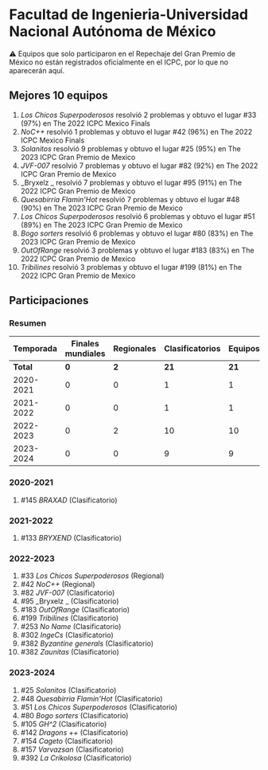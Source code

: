 ---
---

# Facultad de Ingenieria-Universidad Nacional Autónoma de México

:warning: Equipos que solo participaron en el Repechaje del Gran Premio de México no están registrados oficialmente en el ICPC, por lo que no aparecerán aquí.

## Mejores 10 equipos

1. _Los Chicos Superpoderosos_ resolvió 2 problemas y obtuvo el lugar #33 (97%) en The 2022 ICPC Mexico Finals
1. _NoC++_ resolvió 1 problemas y obtuvo el lugar #42 (96%) en The 2022 ICPC Mexico Finals
1. _Solanitos_ resolvió 9 problemas y obtuvo el lugar #25 (95%) en The 2023 ICPC Gran Premio de Mexico
1. _JVF-007_ resolvió 7 problemas y obtuvo el lugar #82 (92%) en The 2022 ICPC Gran Premio de Mexico
1. _Bryxelz _ resolvió 7 problemas y obtuvo el lugar #95 (91%) en The 2022 ICPC Gran Premio de Mexico
1. _Quesabirria Flamin'Hot_ resolvió 7 problemas y obtuvo el lugar #48 (90%) en The 2023 ICPC Gran Premio de Mexico
1. _Los Chicos Superpoderosos_ resolvió 6 problemas y obtuvo el lugar #51 (89%) en The 2023 ICPC Gran Premio de Mexico
1. _Bogo sorters_ resolvió 6 problemas y obtuvo el lugar #80 (83%) en The 2023 ICPC Gran Premio de Mexico
1. _OutOfRange_ resolvió 3 problemas y obtuvo el lugar #183 (83%) en The 2022 ICPC Gran Premio de Mexico
1. _Tribilines_ resolvió 3 problemas y obtuvo el lugar #199 (81%) en The 2022 ICPC Gran Premio de Mexico

## Participaciones

### Resumen

| Temporada | Finales mundiales | Regionales | Clasificatorios | Equipos |
| --- | --- | --- | --- | --- |
| **Total** | **0** | **2** | **21** | **21** |
| 2020-2021 | 0 | 0 | 1 | 1 |
| 2021-2022 | 0 | 0 | 1 | 1 |
| 2022-2023 | 0 | 2 | 10 | 10 |
| 2023-2024 | 0 | 0 | 9 | 9 |

### 2020-2021

1. #145 _BRAXAD_ (Clasificatorio)

### 2021-2022

1. #133 _BRYXEND_ (Clasificatorio)

### 2022-2023

1. #33 _Los Chicos Superpoderosos_ (Regional)
1. #42 _NoC++_ (Regional)
1. #82 _JVF-007_ (Clasificatorio)
1. #95 _Bryxelz _ (Clasificatorio)
1. #183 _OutOfRange_ (Clasificatorio)
1. #199 _Tribilines_ (Clasificatorio)
1. #253 _No Name_ (Clasificatorio)
1. #302 _IngeCs_ (Clasificatorio)
1. #382 _Byzantine generals_ (Clasificatorio)
1. #382 _Zaunitas_ (Clasificatorio)

### 2023-2024

1. #25 _Solanitos_ (Clasificatorio)
1. #48 _Quesabirria Flamin'Hot_ (Clasificatorio)
1. #51 _Los Chicos Superpoderosos_ (Clasificatorio)
1. #80 _Bogo sorters_ (Clasificatorio)
1. #105 _GH^2_ (Clasificatorio)
1. #142 _Dragons ++_ (Clasificatorio)
1. #154 _Cageto_ (Clasificatorio)
1. #157 _Varvazsan_ (Clasificatorio)
1. #392 _La Crikolosa_ (Clasificatorio)



